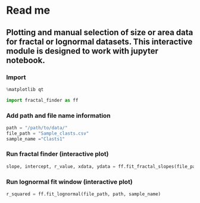 # Read me

## Plotting and manual selection of size or area data for fractal or lognormal datasets. This interactive module is designed to work with jupyter notebook.

### Import
```python
%matplotlib qt

import fractal_finder as ff
```

### Add path and file name information
```python
path = "/path/to/data/"
file_path = "Sample_clasts.csv"
sample_name ="Clasts1"
```

### Run fractal finder (interactive plot)
```python
slope, intercept, r_value, xdata, ydata = ff.fit_fractal_slopes(file_path, path, sample_name)
```

### Run lognormal fit window (interactive plot)
```python
r_squared = ff.fit_lognormal(file_path, path, sample_name)
```

